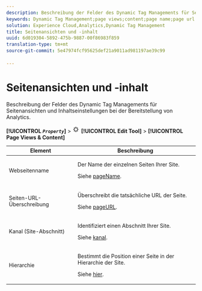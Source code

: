 ```yaml
---
description: Beschreibung der Felder des Dynamic Tag Managements für Seitenansichten und Inhaltseinstellungen bei der Bereitstellung von Analytics.
keywords: Dynamic Tag Management;page views;content;page name;page url override;channel;site section;hierarchy
solution: Experience Cloud,Analytics,Dynamic Tag Management
title: Seitenansichten und -inhalt
uuid: 6d019304-5892-475b-9887-00f86983f859
translation-type: tm+mt
source-git-commit: 5e47974fcf95625def21a9011ad981197ae39c99

---
```



# Seitenansichten und -inhalt

Beschreibung der Felder des Dynamic Tag Managements für Seitenansichten und Inhaltseinstellungen bei der Bereitstellung von Analytics.

**[!UICONTROL  *`Property`*]** > ![Zahnradsymbol](assets/settings_gear.png) **[!UICONTROL Edit Tool]** > **[!UICONTROL Page Views & Content]**

<table id="table_654149A8A66B404BBF9BAF8EC67F5F8F">
 <thead>
  <tr>
   <th colname="col1" class="entry"> Element </th>
   <th colname="col2" class="entry"> Beschreibung </th>
  </tr>
 </thead>
 <tbody>
  <tr>
   <td colname="col1"> Webseitenname </td>
   <td colname="col2"> <p>Der Name der einzelnen Seiten Ihrer Site. </p> <p>Siehe <a href="../../../vars/page-vars/pagename.md">pageName</a>. </p> </td>
  </tr>
  <tr>
   <td colname="col1"> Seiten-URL-Überschreibung </td>
   <td colname="col2"> <p> Überschreibt die tatsächliche URL der Seite. </p> <p>Siehe <a href="../../../vars/page-vars/pageurl.md">pageURL</a>. </p> </td>
  </tr>
  <tr>
   <td colname="col1"> Kanal (Site-Abschnitt) </td>
   <td colname="col2"> <p>Identifiziert einen Abschnitt Ihrer Site. </p> <p>Siehe <a href="../../../vars/page-vars/channel.md">kanal</a>. </p> </td>
  </tr>
  <tr>
   <td colname="col1"> Hierarchie </td>
   <td colname="col2"> <p>Bestimmt die Position einer Seite in der Hierarchie der Site. </p> <p>Siehe <a href="../../../vars/page-vars/hier.md">hier</a>. </p> </td>
  </tr>
 </tbody>
</table>
